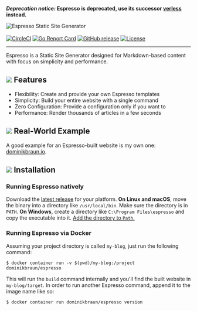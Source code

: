 **_Deprecation notice:_ Espresso is deprecated, use its successor [verless](https://github.com/verless/verless) instead.**

![Espresso Static Site Generator](https://sternentstehung.de/espresso-ssg-logo.png)
<br /><br />
[![CircleCI](https://circleci.com/gh/dominikbraun/espresso.svg?style=shield)](https://circleci.com/gh/dominikbraun/espresso)
[![Go Report Card](https://goreportcard.com/badge/github.com/dominikbraun/espresso)](https://goreportcard.com/report/github.com/dominikbraun/espresso)
[![GitHub release](https://img.shields.io/github/v/release/dominikbraun/espresso?include_prereleases&sort=semver)](https://github.com/dominikbraun/espresso/releases)
[![License](https://img.shields.io/github/license/dominikbraun/espresso)](https://github.com/dominikbraun/espresso/blob/master/LICENSE)

---

Espresso is a Static Site Generator designed for Markdown-based content with focus on simplicity and performance.

## <img src="https://sternentstehung.de/espresso-ssg-dot.png"> Features

* Flexibility: Create and provide your own Espresso templates
* Simplicity: Build your entire website with a single command
* Zero Configuration: Provide a configuration only if you want to
* Performance: Render thousands of articles in a few seconds

## <img src="https://sternentstehung.de/espresso-ssg-dot.png"> Real-World Example

A good example for an Espresso-built website is my own one: [dominikbraun.io](https://dominikbraun.io).

## <img src="https://sternentstehung.de/espresso-ssg-dot.png"> Installation

### Running Espresso natively

Download the [latest release](https://github.com/dominikbraun/espresso/releases) for your platform. **On Linux and macOS**,
move the binary into a directory like `/usr/local/bin`. Make sure the directory is in `PATH`. **On Windows**, create a
directory like `C:\Program Files\espresso` and copy the executable into it. [Add the directory to `Path`.](https://www.computerhope.com/issues/ch000549.htm)

### Running Espresso via Docker

Assuming your project directory is called `my-blog`, just run the following command:

```shell script
$ docker container run -v $(pwd)/my-blog:/project dominikbraun/espresso
```

This will run the `build` command internally and you'll find the built website in `my-blog/target`. In order to run
another Espresso command, append it to the image name like so:

```shell script
$ docker container run dominikbraun/espresso version
```
